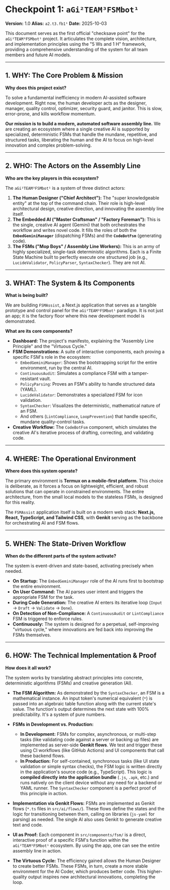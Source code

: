 # Checkpoint 1: `aGi²TEAM³FSMbot¹`

**Version:** 1.0
**Alias:** `a2.t3.fb1¹`
**Date:** 2025-10-03

This document serves as the first official "checksave point" for the `aGi²TEAM³FSMbot¹` project. It articulates the complete vision, architecture, and implementation principles using the "5 Ws and 1 H" framework, providing a comprehensive understanding of the system for all team members and future AI models.

---

## 1. WHY: The Core Problem & Mission

**Why does this project exist?**

To solve a fundamental inefficiency in modern AI-assisted software development. Right now, the human developer acts as the designer, manager, quality control, optimizer, security guard, and janitor. This is slow, error-prone, and kills workflow momentum.

**Our mission is to build a modern, automated software assembly line.** We are creating an ecosystem where a single creative AI is supported by specialized, deterministic FSMs that handle the mundane, repetitive, and structured tasks, liberating the human and the AI to focus on high-level innovation and complex problem-solving.

---

## 2. WHO: The Actors on the Assembly Line

**Who are the key players in this ecosystem?**

The `aGi²TEAM³FSMbot¹` is a system of three distinct actors:

1.  **The Human Designer ("Chief Architect"):** The "super knowledgeable entity" at the top of the command chain. Their role is high-level architectural design, creative direction, and innovating the assembly line itself.
2.  **The Embedded AI ("Master Craftsman" / "Factory Foreman"):** This is the single, creative AI agent (Gemini) that both orchestrates the workflow and writes novel code. It fills the roles of both the **`EmbedGeminiManager`** (dispatching FSMs) and the **`CodeBotFsm`** (generating code).
3.  **The FSMs ("Mop Boys" / Assembly Line Workers):** This is an army of highly specialized, single-task deterministic algorithms. Each is a Finite State Machine built to perfectly execute one structured job (e.g., `LucideValidator`, `PolicyParser`, `SyntaxChecker`). They are not AI.

---

## 3. WHAT: The System & Its Components

**What is being built?**

We are building `FSMAssist`, a Next.js application that serves as a tangible prototype and control panel for the `aGi²TEAM³FSMbot¹` paradigm. It is not just an app; it is the factory floor where this new development model is demonstrated.

**What are its core components?**

*   **Dashboard:** The project's manifesto, explaining the "Assembly Line Principle" and the "Virtuous Cycle."
*   **FSM Demonstrations:** A suite of interactive components, each proving a specific FSM's role in the ecosystem:
    *   `EmbedGeminiManager`: Shows the bootstrapping script for the entire environment, run by the central AI.
    *   `ContinuousAudit`: Simulates a compliance FSM with a tamper-resistant vault.
    *   `PolicyParsing`: Proves an FSM's ability to handle structured data (YAML).
    *   `LucideValidator`: Demonstrates a specialized FSM for icon validation.
    *   `SyntaxChecker`: Visualizes the deterministic, mathematical nature of an FSM.
    *   And others (`LintCompliance`, `LoopPrevention`) that handle specific, mundane quality-control tasks.
*   **Creative Workflow:** The `CodeBotFsm` component, which simulates the creative AI's iterative process of drafting, correcting, and validating code.

---

## 4. WHERE: The Operational Environment

**Where does this system operate?**

The primary environment is **Termux on a mobile-first platform**. This choice is deliberate, as it forces a focus on lightweight, efficient, and robust solutions that can operate in constrained environments. The entire architecture, from the small local models to the stateless FSMs, is designed for this reality.

The `FSMAssist` application itself is built on a modern web stack: **Next.js, React, TypeScript, and Tailwind CSS**, with **Genkit** serving as the backbone for orchestrating AI and FSM flows.

---

## 5. WHEN: The State-Driven Workflow

**When do the different parts of the system activate?**

The system is event-driven and state-based, activating precisely when needed.

*   **On Startup:** The `EmbedGeminiManager` role of the AI runs first to bootstrap the entire environment.
*   **On User Command:** The AI parses user intent and triggers the appropriate FSM for the task.
*   **During Code Generation:** The creative AI enters its iterative loop (`Input` -> `Draft` -> `Validate` -> `Done`).
*   **On Detection of Non-Compliance:** A `ContinuousAudit` or `LintCompliance` FSM is triggered to enforce rules.
*   **Continuously:** The system is designed for a perpetual, self-improving "virtuous cycle," where innovations are fed back into improving the FSMs themselves.

---

## 6. HOW: The Technical Implementation & Proof

**How does it all work?**

The system works by translating abstract principles into concrete, deterministic algorithms (FSMs) and creative generation (AI).

*   **The FSM Algorithm:** As demonstrated by the `SyntaxChecker`, an FSM is a mathematical instance. An input token's numerical equivalent (`*`) is passed into an algebraic table function along with the current state's value. The function's output determines the next state with 100% predictability. It's a system of pure numbers.

*   **FSMs in Development vs. Production:**
    *   **In Development:** FSMs for complex, asynchronous, or multi-step tasks (like validating code against a server or backing up files) are implemented as server-side **Genkit flows**. We test and trigger these using CI workflows (like GitHub Actions) and UI components that call these backend flows.
    *   **In Production:** For self-contained, synchronous tasks (like UI state validation or simple syntax checks), the FSM logic is written directly in the application's source code (e.g., TypeScript). This logic is **compiled directly into the application bundle** (`.js`, `.apk`, etc.) and runs natively on the client device without any need for a backend or YAML runner. The `SyntaxChecker` component is a perfect proof of this principle in action.

*   **Implementation via Genkit Flows:** FSMs are implemented as Genkit flows (`*.ts` files in `src/ai/flows/`). These flows define the states and the logic for transitioning between them, calling on libraries (`js-yaml` for parsing) as needed. The single AI also uses Genkit to generate creative text and code.

*   **UI as Proof:** Each component in `src/components/fsm/` is a direct, interactive proof of a specific FSM's function within the `aGi²TEAM³FSMbot¹` ecosystem. By using the app, one can see the entire assembly line in action.

*   **The Virtuous Cycle:** The efficiency gained allows the Human Designer to create better FSMs. These FSMs, in turn, create a more stable environment for the AI Coder, which produces better code. This higher-quality output inspires new architectural innovations, completing the loop.
